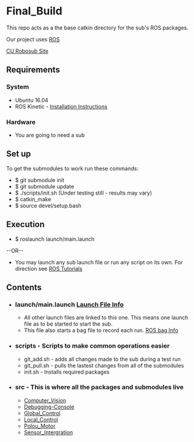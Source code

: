 # Final_Build
This repo acts as a the base catkin directory for the sub's ROS packages.

Our project uses [ROS](http://wiki.ros.org/)

[CU Robosub Site](http://curobotics.org/robosub-2017)
## Requirements
### System
* Ubuntu 16.04
* ROS Kinetic - [Installation Instructions](http://wiki.ros.org/kinetic/Installation/Ubuntu)
### Hardware
* You are going to need a sub
## Set up
To get the submodules to work run these commands:
* $ git submodule init
* $ git submodule update
* $ ./scripts/init.sh (Under testing still - results may vary)
* $ catkin_make
* $ source devel/setup.bash
## Execution
* $ roslaunch launch/main.launch

--OR--

* You may launch any sub launch file or run any script on its own. For direction see [ROS Tutorials](http://wiki.ros.org/ROS/Tutorials)
## Contents
* ### launch/main.launch [Launch File Info](http://wiki.ros.org/roslaunch)
  * All other launch files are linked to this one. This means one launch file as to be started to start the sub.
  * This file also starts a bag file to record each run. [ROS bag Info](http://wiki.ros.org/Bags)
* ### scripts - Scripts to make common operations easier
  * git_add.sh - adds all changes made to the sub during a test run
  * git_pull.sh - pulls the lastest changes from all of the submodules
  * init.sh - Installs required packages
* ### src - This is where all the packages and submodules live
  * [Computer_Vision](https://github.com/CU-Robosub/Computer_Vision)
  * [Debugging-Console](https://github.com/CU-Robosub/Debugging-Console)
  * [Global_Control](https://github.com/CU-Robosub/Global_Control)
  * [Local_Control](https://github.com/CU-Robosub/Local_Control)
  * [Polou_Motor](https://github.com/CU-Robosub/Pololu_Motor)
  * [Sensor_Intergration](https://github.com/CU-Robosub/Sensor_Intergration)
  
